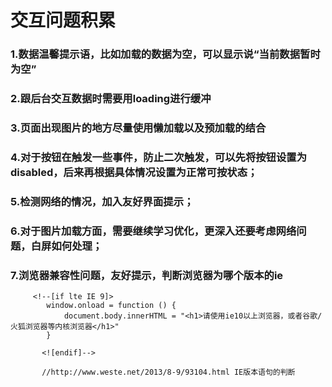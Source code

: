 # 交互问题积累
### 1.数据温馨提示语，比如加载的数据为空，可以显示说“当前数据暂时为空”
### 2.跟后台交互数据时需要用loading进行缓冲
### 3.页面出现图片的地方尽量使用懒加载以及预加载的结合
### 4.对于按钮在触发一些事件，防止二次触发，可以先将按钮设置为disabled，后来再根据具体情况设置为正常可按状态；
### 5.检测网络的情况，加入友好界面提示；
### 6.对于图片加载方面，需要继续学习优化，更深入还要考虑网络问题，白屏如何处理；
### 7.浏览器兼容性问题，友好提示，判断浏览器为哪个版本的ie
         <!--[if lte IE 9]>
            window.onload = function () {
                document.body.innerHTML = "<h1>请使用ie10以上浏览器，或者谷歌/火狐浏览器等内核浏览器</h1>"
            }
          
           <![endif]-->
           
           //http://www.weste.net/2013/8-9/93104.html IE版本语句的判断
